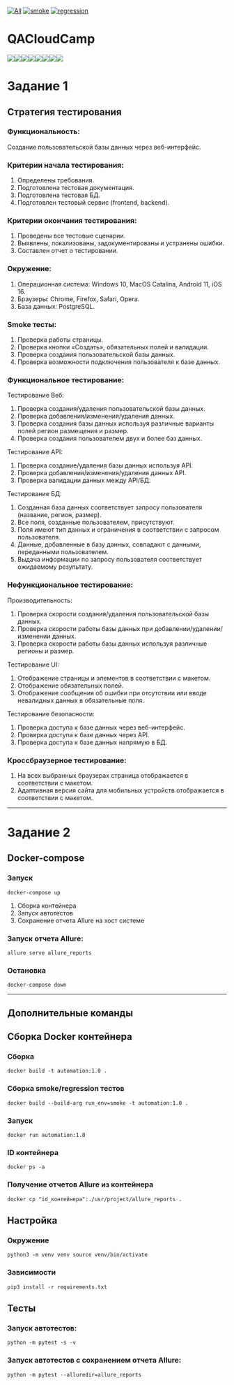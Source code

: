 [![All](https://github.com/karbolinivan/QACloudCamp/actions/workflows/all.yml/badge.svg)](https://karbolinivan.github.io/QACloudCamp/all)
[![smoke](https://github.com/karbolinivan/QACloudCamp/actions/workflows/smoke.yml/badge.svg)](https://karbolinivan.github.io/QACloudCamp/smoke)
[![regression](https://github.com/karbolinivan/QACloudCamp/actions/workflows/regression.yml/badge.svg)](https://karbolinivan.github.io/QACloudCamp/regression)  
# QACloudCamp
<img src="https://img.shields.io/badge/python-0d1117?style=for-the-badge&logo=python"><img src="https://img.shields.io/badge/pytest-0d1117?style=for-the-badge&logo=pytest"><img src="https://img.shields.io/badge/pydantic-0d1117?style=for-the-badge&logo=pydantic"><img src="https://img.shields.io/badge/docker-0d1117?style=for-the-badge&logo=docker"><img src="https://img.shields.io/badge/Actions-0d1117?style=for-the-badge&logo=githubactions"><img src="https://img.shields.io/badge/pycharm-0d1117?style=for-the-badge&logo=pycharm&logoColor=0"><img src="https://img.shields.io/badge/git-0d1117?style=for-the-badge&logo=git&logoColor=0"><img src="https://img.shields.io/badge/github-0d1117?style=for-the-badge&logo=github">


# Задание 1

## Стратегия тестирования

### Функциональность:

Создание пользовательской базы данных через веб-интерфейс.

### Критерии начала тестирования:

1. Определены требования.
2. Подготовлена тестовая документация.
3. Подготовлена тестовая БД.
4. Подготовлен тестовый сервис (frontend, backend).

### Критерии окончания тестирования:

1. Проведены все тестовые сценарии.
2. Выявлены, локализованы, задокументированы и устранены ошибки.
3. Составлен отчет о тестировании.

### Окружение:

1. Операционная система: Windows 10, MacOS Catalina, Android 11, iOS 16.
2. Браузеры: Chrome, Firefox, Safari, Opera.
3. База данных: PostgreSQL.

### Smoke тесты:

1. Проверка работы страницы.
2. Проверка кнопки «Создать», обязательных полей и валидации.
3. Проверка создания пользовательской базы данных.
4. Проверка возможности подключения пользователя к базе данных.

### Функциональное тестирование:

Тестирование Веб:

1. Проверка создания/удаления пользовательской базы данных.
2. Проверка добавления/изменения/удаления данных.
3. Проверка создания базы данных используя различные варианты полей регион размещения и размер.
4. Проверка создания пользователем двух и более баз данных.

Тестирование API:

1. Проверка создание/удаления базы данных используя API.
2. Проверка добавления/изменения/удаления данных API.
3. Проверка валидации данных между API/БД.

Тестирование БД:

1. Созданная база данных соответствует запросу пользователя (название, регион, размер).
2. Все поля, созданные пользователем, присутствуют.
3. Поля имеют тип данных и ограничения в соответствии с запросом пользователя.
4. Данные, добавленные в базу данных, совпадают с данными, переданными пользователем.
5. Выдача информации по запросу пользователя соответствует ожидаемому результату.

### Нефункциональное тестирование:

Производительность:

1. Проверка скорости создания/удаления пользовательской базы данных.
2. Проверка скорости работы базы данных при добавлении/удалении/изменении данных.
3. Проверка скорости работы базы данных используя различные регионы и размер.

Тестирование UI:

1. Отображение страницы и элементов в соответствии с макетом.
2. Отображение обязательных полей.
3. Отображение сообщения об ошибки при отсутствии или вводе невалидных данных в обязательные поля.

Тестирование безопасности:

1. Проверка доступа к базе данных через веб-интерфейс.
2. Проверка доступа к базе данных через API.
3. Проверка доступа к базе данных напрямую в БД.

### Кроссбраузерное тестирование:

1. На всех выбранных браузерах страница отображается в соответствии с макетом.
2. Адаптивная версия сайта для мобильных устройств отображается в соответствии с макетом.

***

# Задание 2

## Docker-compose

### Запуск

```
docker-compose up
```
1. Сборка контейнера
2. Запуск автотестов
3. Сохранение отчета Allure на хост системе

### Запуск отчета Allure:

```
allure serve allure_reports
```

### Остановка

```
docker-compose down
```

---

## Дополнительные команды

## Сборка Docker контейнера

### Сборка

```
docker build -t automation:1.0 .
```

### Сборка smoke/regression тестов

```
docker build --build-arg run_env=smoke -t automation:1.0 .
```

### Запуск

```
docker run automation:1.0
```

### ID контейнера

```
docker ps -a
```

### Получение отчетов Allure из контейнера

```
docker cp "id_контейнера":./usr/project/allure_reports .
```

## Настройка

### Окружение

```
python3 -m venv venv source venv/bin/activate
```

### Зависимости

```
pip3 install -r requirements.txt
```

## Тесты

### Запуск автотестов:

```
python -m pytest -s -v
```

### Запуск автотестов с сохранением отчета Allure:

```
python -m pytest --alluredir=allure_reports
```
